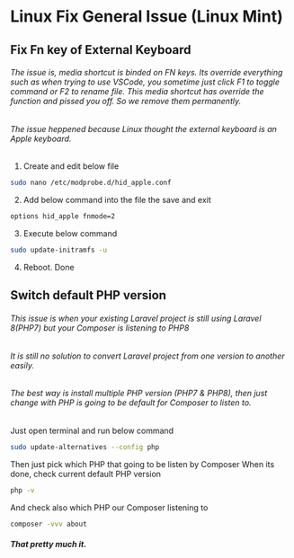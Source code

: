 # Linux Fix General Issue (Linux Mint)
## Fix Fn key of External Keyboard
###### The issue is, media shortcut is binded on FN keys. Its override everything such as when trying to use VSCode, you sometime just click F1 to toggle command or F2 to rename file. This media shortcut has override the function and pissed you off. So we remove them permanently.
###### The issue heppened because Linux thought the external keyboard is an Apple keyboard.
1.  Create and edit below file
```bash
sudo nano /etc/modprobe.d/hid_apple.conf
```
2.  Add below command into the file the save and exit
```bash
options hid_apple fnmode=2
```
3. Execute below command
```bash
sudo update-initramfs -u
```
4. Reboot. Done

## Switch default PHP version
###### This issue is when your existing Laravel project is still using Laravel 8(PHP7) but your Composer is listening to PHP8
###### It is still no solution to convert Laravel project from one version to another easily.
###### The best way is install multiple PHP version (PHP7 & PHP8), then just change with PHP is going to be default for Composer to listen to.
Just open terminal and run below command
```bash
sudo update-alternatives --config php
```
Then just pick which PHP that going to be listen by Composer
When its done, check current default PHP version
```bash
php -v
```
And check also which PHP our Composer listening to
```bash
composer -vvv about
```
##### That pretty much it.
